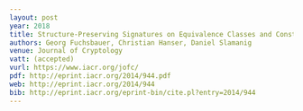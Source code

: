 ```yaml
---
layout: post
year: 2018
title: Structure-Preserving Signatures on Equivalence Classes and Constant-Size Anonymous Credentials
authors: Georg Fuchsbauer, Christian Hanser, Daniel Slamanig
venue: Journal of Cryptology
vatt: (accepted)
vurl: https://www.iacr.org/jofc/
pdf: http://eprint.iacr.org/2014/944.pdf
web: http://eprint.iacr.org/2014/944
bib: http://eprint.iacr.org/eprint-bin/cite.pl?entry=2014/944
---
```


